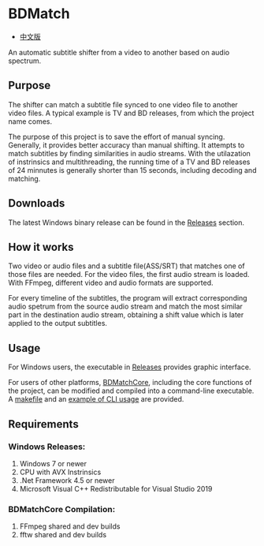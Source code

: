 # BDMatch
* [中文版](/README.CHS.md)

An automatic subtitle shifter from a video to another based on audio spectrum.
## Purpose
The shifter can match a subtitle file synced to one video file to another video files. A typical example is TV and BD releases, from which the project name comes.

The purpose of this project is to save the effort of manual syncing. Generally, it provides better accuracy than manual shifting. It attempts to match subtitles by finding similarities in audio streams. With the utilazation of instrinsics and multithreading, the running time of a TV and BD releases of 24 minnutes is generally shorter than 15 seconds, including decoding and matching.

## Downloads
The latest Windows binary release can be found in the [Releases](https://github.com/Thomasyse/BDMatch/releases) section.

## How it works
Two video or audio files and a subtitle file(ASS/SRT) that matches one of those files are needed. For the video files, the first audio stream is loaded. With FFmpeg, different video and audio formats are supported.

For every timeline of the subtitles, the program will extract corresponding audio spetrum from the source audio stream and match the most similar part in the destination audio stream, obtaining a shift value which is later applied to the output subtitles.

## Usage
For Windows users, the executable in [Releases](https://github.com/Thomasyse/BDMatch/releases) provides graphic interface.

For users of other platforms, [BDMatchCore](/BDMatchCore), including the core functions of the project, can be modified and compiled into a command-line executable. A [makefile](/BDMatchCore/makefile) and an [example of CLI usage](/BDMatchCore/CLI.cpp) are provided.

## Requirements

### Windows Releases:
1. Windows 7 or newer
2. CPU with AVX Instrinsics
3. .Net Framework 4.5 or newer
4. Microsoft Visual C++ Redistributable for Visual Studio 2019

### BDMatchCore Compilation:
1. FFmpeg shared and dev builds
2. fftw shared and dev builds

